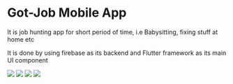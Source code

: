 # Got-Job Mobile App
It is job hunting app for short period of time, i.e Babysitting, fixing stuff at home etc

It is done by using firebase as its backend and Flutter framework as its main UI component

![](https://imgur.com/LeWiHpS.jpg)
![](https://imgur.com/QnjlGzt.jpg)
![](https://imgur.com/ygof1Y2.jpg)
![](https://imgur.com/MJ54VJb.jpg)
